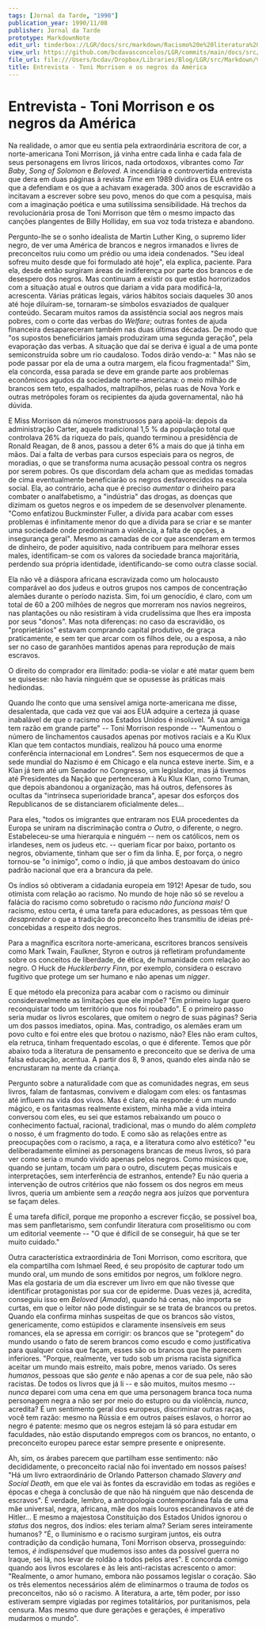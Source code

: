 ```yaml
---
tags: [Jornal da Tarde, "1990"]
publication_year: 1990/11/08
publisher: Jornal da Tarde
prototype: MarkdownNote
edit_url: tinderbox://LGR/docs/src/markdown/Racismo%20e%20literatura%20negra/Literatura%20Norte-americana?view=outline+select=1658628318
view_url: https://github.com/bcdavasconcelos/LGR/commits/main/docs/src/markdown/racismo-e-literatura-negra/literatura-norte-americana/entrevista---toni-morrison-e-os-negros-da-am-rica.md
file_url: file:///Users/bcdav/Dropbox/Libraries/Blog/LGR/src/Markdown/Vol%201/Literatura%20Norte-americana/Entrevista:%20Toni%20Morrison%20e%20os%20negros%20da%20Ame%CC%81rica.md
title: Entrevista - Toni Morrison e os negros da América
---
```


# Entrevista - Toni Morrison e os negros da América

Na realidade, o amor que eu sentia pela extraordinária escritora de cor, a norte-americana Toni Morrison, já vinha entre cada linha e cada fala de seus personagens em livros líricos, nada ortodoxos, vibrantes como *Tar Baby*, *Song of Solomon* e *Beloved*. A incendiária e controvertida entrevista que dera em duas páginas à revista *Time* em 1989 dividira os EUA entre os que a defendiam e os que a achavam exagerada. 300 anos de escravidão a incitavam a escrever sobre seu povo, menos do que com a pesquisa, mais com a imaginação poética e uma sutilíssima sensibilidade. Há trechos da revolucionária prosa de Toni Morrison que têm o mesmo impacto das canções plangentes de Billy Holliday, em sua voz toda tristeza e abandono.

Pergunto-lhe se o sonho idealista de Martin Luther King, o supremo líder negro, de ver uma América de brancos e negros irmanados e livres de preconceitos ruiu como um prédio ou uma ideia condenados. "Seu ideal sofreu muito desde que foi formulado até hoje", ela explica, paciente. Para ela, desde então surgiram áreas de indiferença por parte dos brancos e de desespero dos negros. Mas continuam a existir os que estão horrorizados com a situação atual e outros que dariam a vida para modificá-la, acrescenta. Várias práticas legais, vários hábitos sociais daqueles 30 anos até hoje diluíram-se, tornaram-se símbolos esvaziados de qualquer conteúdo. Secaram muitos ramos da assistência social aos negros mais pobres, com o corte das verbas do *Welfare*; outras fontes de ajuda financeira desapareceram também nas duas últimas décadas. De modo que "os supostos beneficiários jamais produziram uma segunda geração", pela evaporação das verbas. A situação que daí se deriva é igual a de uma ponte semiconstruída sobre um rio caudaloso. Todos dirão vendo-a: " Mas não se pode passar por ela de uma a outra margem, ela ficou fragmentada!" Sim, ela concorda, essa parada se deve em grande parte aos problemas econômicos agudos da sociedade norte-americana: o meio milhão de brancos sem teto, espalhados, maltrapilhos, pelas ruas de Nova York e outras metrópoles foram os recipientes da ajuda governamental, não há dúvida.

E Miss Morrison dá números monstruosos para apoiá-la: depois da administração Carter, aquele tradicional 1,5 % da população total que controlava 26% da riqueza do país, quando terminou a presidência de Ronald Reagan, de 8 anos, passou a deter 6% a mais do que já tinha em mãos. Daí a falta de verbas para cursos especiais para os negros, de moradias, o que se transforma numa acusação pessoal contra os negros por serem pobres. Os que discordam dela acham que as medidas tomadas de cima eventualmente beneficiarão os negros desfavorecidos na escala social. Ela, ao contrário, acha que é preciso *aumentar* o dinheiro para combater o analfabetismo, a "indústria" das drogas, as doenças que dizimam os guetos negros e os impedem de se desenvolver plenamente. "Como enfatizou Buckminster Fuller, a dívida para acabar com esses problemas é infinitamente menor do que a dívida para se criar e se manter uma sociedade onde predominam a violência, a falta de opções, a insegurança geral". Mesmo as camadas de cor que ascenderam em termos de dinheiro, de poder aquisitivo, nada contribuem para melhorar esses males, identificam-se com os valores da sociedade branca majoritária, perdendo sua própria identidade, identificando-se como outra classe social.

Ela não vê a diáspora africana escravizada como um holocausto comparável ao dos judeus e outros grupos nos campos de concentração alemães durante o período nazista. Sim, foi um genocídio, é claro, com um total de 60 a 200 milhões de negros que morreram nos navios negreiros, nas plantações ou não resistiram à vida crudelíssima que lhes era imposta por seus "donos". Mas nota diferenças: no caso da escravidão, os "proprietários" estavam comprando capital produtivo, de graça praticamente, e sem ter que arcar com os filhos dele, ou a esposa, a não ser no caso de garanhões mantidos apenas para reprodução de mais escravos.

O direito do comprador era ilimitado: podia-se violar e até matar quem bem se quisesse: não havia ninguém que se opusesse às práticas mais hediondas.

Quando lhe conto que uma sensível amiga norte-americana me disse, desalentada, que cada vez que vai aos EUA adquire a certeza já quase inabalável de que o racismo nos Estados Unidos é insolúvel. "A sua amiga tem razão em grande parte" -- Toni Morrison responde -- "Aumentou o número de linchamentos causados apenas por motivos raciais e a Ku Klux Klan que tem contactos mundiais, realizou há pouco uma enorme conferência internacional em Londres". Sem nos esquecermos de que a sede mundial do Nazismo é em Chicago e ela nunca esteve inerte. Sim, e a Klan já tem até um Senador no Congresso, um legislador, mas já tivemos até Presidentes da Nação que pertenceram à Ku Klux Klan, como Truman, que depois abandonou a organização, mas há outros, defensores às ocultas da "intrínseca superioridade branca", apesar dos esforços dos Republicanos de se distanciarem oficialmente deles\...

Para eles, "todos os imigrantes que entraram nos EUA procedentes da Europa se uniram na discriminação contra *o Outro*, o diferente, o negro. Estabeleceu-se uma hierarquia e ninguém -- nem os católicos, nem os irlandeses, nem os judeus etc. -- queriam ficar por baixo, portanto os negros, obviamente, tinham que ser o fim da linha. E, por força, o negro tornou-se "o inimigo", como o índio, já que ambos destoavam do único padrão nacional que era a brancura da pele.

Os índios só obtiveram a cidadania europeia em 1912! Apesar de tudo, sou otimista com relação ao racismo. No mundo de hoje não só se revelou a falácia do racismo como sobretudo o racismo *não funciona mais!* O racismo, estou certa, é uma tarefa para educadores, as pessoas têm que *desaprender* o que a tradição do preconceito lhes transmitiu de ideias pré-concebidas a respeito dos negros.

Para a magnífica escritora norte-americana, escritores brancos sensíveis como Mark Twain, Faulkner, Styron e outros já refletiram profundamente sobre os conceitos de liberdade, de ética, de humanidade com relação ao negro. O Huck de *Hucklerberry Finn*, por exemplo, considera o escravo fugitivo que protege um ser humano e não apenas um *nigger*.

E que método ela preconiza para acabar com o racismo ou diminuir consideravelmente as limitações que ele impõe? "Em primeiro lugar quero reconquistar todo um território que nos foi roubado". E o primeiro passo seria mudar os livros escolares, que omitem o negro de suas páginas? Seria um dos passos imediatos, opina. Mas, contradigo, os alemães eram um povo culto e foi entre eles que brotou o nazismo, não? Eles não eram cultos, ela retruca, tinham frequentado escolas, o que é diferente. Temos que pôr abaixo toda a literatura de pensamento e preconceito que se deriva de uma falsa educação, acentua. A partir dos 8, 9 anos, quando eles ainda não se encrustaram na mente da criança.

Pergunto sobre a naturalidade com que as comunidades negras, em seus livros, falam de fantasmas, convivem e dialogam com eles: os fantasmas até influem na vida dos vivos. Mas é claro, ela responde: é um mundo mágico, e os fantasmas realmente existem, minha mãe a vida inteira conversou com eles, eu sei que estamos rebaixando um pouco o conhecimento factual, racional, tradicional, mas o mundo do além *completa* o nosso, é um fragmento do todo. E como são as relações entre as preocupações com o racismo, a raça, e a literatura como alvo estético? "eu deliberadamente eliminei as personagens brancas de meus livros, só para ver como seria o mundo vivido apenas pelos negros. Como músicos que, quando se juntam, tocam um para o outro, discutem peças musicais e interpretações, sem interferência de estranhos, entende? Eu não queria a intervenção de outros critérios que não fossem os dos negros em meus livros, queria um ambiente sem a *reação* negra aos juízos que porventura se façam deles.

É uma tarefa difícil, porque me proponho a escrever ficção, se possível boa, mas sem panfletarismo, sem confundir literatura com proselitismo ou com um editorial veemente -- "O que é difícil de se conseguir, há que se ter muito cuidado."

Outra característica extraordinária de Toni Morrison, como escritora, que ela compartilha com Ishmael Reed, é seu propósito de capturar todo um mundo oral, um mundo de sons emitidos por negros, um folklore negro. Mas ela gostaria de um dia escrever um livro em que não tivesse que identificar protagonistas por sua cor de epiderme. Duas vezes já, acredita, conseguiu isso em *Beloved* (*Amada*), quando há cenas, não importa se curtas, em que o leitor não pode distinguir se se trata de brancos ou pretos. Quando ela confirma minhas suspeitas de que os brancos são vistos, genericamente, como estúpidos e claramente insensíveis em seus romances, ela se apressa em corrigir: os brancos que se "protegem" do mundo usando o fato de serem brancos como escudo e como justificativa para qualquer coisa que façam, esses são os brancos que lhe parecem inferiores. "Porque, realmente, ver tudo sob um prisma racista significa aceitar um mundo mais estreito, mais pobre, menos variado. Os seres *humanos*, pessoas que são *gente* e não apenas a cor de sua pele, não são racistas. De todos os livros que já li -- e são muitos, muitos mesmo -- *nunca* deparei com uma cena em que uma personagem branca toca numa personagem negra a não ser por meio do estupro ou da violência, *nunca*, acredita? É um sentimento geral dos europeus, discriminar outras raças, você tem razão: mesmo na Rússia e em outros países eslavos, o horror ao negro é patente: mesmo que os negros estejam lá só para estudar em faculdades, não estão disputando empregos com os brancos, no entanto, o preconceito europeu parece estar sempre presente e onipresente.

Ah, sim, os árabes parecem que partilham esse sentimento: não decididamente, o preconceito racial não foi inventado em nossos países! "Há um livro extraordinário de Orlando Patterson chamado *Slavery and Social Death*, em que ele vai às fontes da escravidão em todas as regiões e épocas e chega à conclusão de que não há ninguém que não descenda de escravos". É verdade, lembro, a antropologia contemporânea fala de uma mãe universal, negra, africana, mãe dos mais louros escandinavos e até de Hitler\... E mesmo a majestosa Constituição dos Estados Unidos ignorou o *status* dos negros, dos índios: eles teriam alma? Seriam seres inteiramente humanos? "É, o Iluminismo e o racismo surgiram juntos, eis outra contradição da condição humana, Toni Morrison observa, prosseguindo: temos, *é indispensável* que mudemos isso antes da possível guerra no Iraque, sei lá, nos levar de roldão a todos pelos ares". E concorda comigo quando aos livros escolares e às leis anti-racistas acrescento o amor: "Realmente, o amor humano, embora não possamos legislar o coração. São os três elementos necessários além de eliminarmos o trauma de *todos* os preconceitos, não só o racismo. A literatura, a arte, têm poder, por isso estiveram sempre vigiadas por regimes totalitários, por puritanismos, pela censura. Mas mesmo que dure gerações e gerações, é imperativo mudarmos o mundo".

